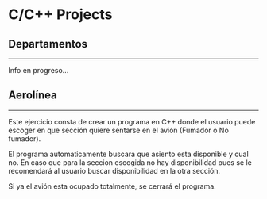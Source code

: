 # C/C++ Projects

## Departamentos

---

Info en progreso...


## Aerolínea

---
Este ejercicio consta de crear un programa en C++ donde el usuario puede escoger en que sección quiere sentarse en el 
avión (Fumador o No fumador). 

El programa automaticamente buscara que asiento esta disponible y cual no. En caso que para la seccion escogida no hay 
disponibilidad pues se le recomendará al usuario buscar disponibilidad en la otra sección.

Si ya el avión esta ocupado totalmente, se cerrará el programa.